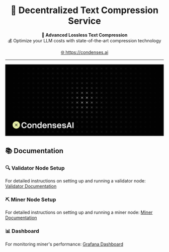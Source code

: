 <div align="center">
  <h1>🔄 Decentralized Text Compression Service</h1>
  <p align="center">
    <strong>🔐 Advanced Lossless Text Compression</strong><br>
    💰 Optimize your LLM costs with state-of-the-art compression technology
  </p>
  <p align="center">
    <a href="https://condenses.ai">🌐 https://condenses.ai</a>
  </p>
  <hr>
</div>

![image](./assets/image.png)

## 📚 Documentation

### 🔍 Validator Node Setup
For detailed instructions on setting up and running a validator node:
[Validator Documentation](https://github.com/condenses/subnet-validating)

### ⛏️ Miner Node Setup
For detailed instructions on setting up and running a miner node:
[Miner Documentation](https://github.com/condenses/subnet-mining)

### 📊 Dashboard
For monitoring miner's performance:
[Grafana Dashboard](https://grafana.condenses.ai)
